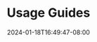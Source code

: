 ---
weight: 1300
title: "Usage Guides"
description: "Useful references for working with the IBM Operator Collection SDK."
icon: "developer_guide"
date: "2024-01-18T16:49:47-08:00"
lastmod: "2024-01-18T16:49:47-08:00"
---